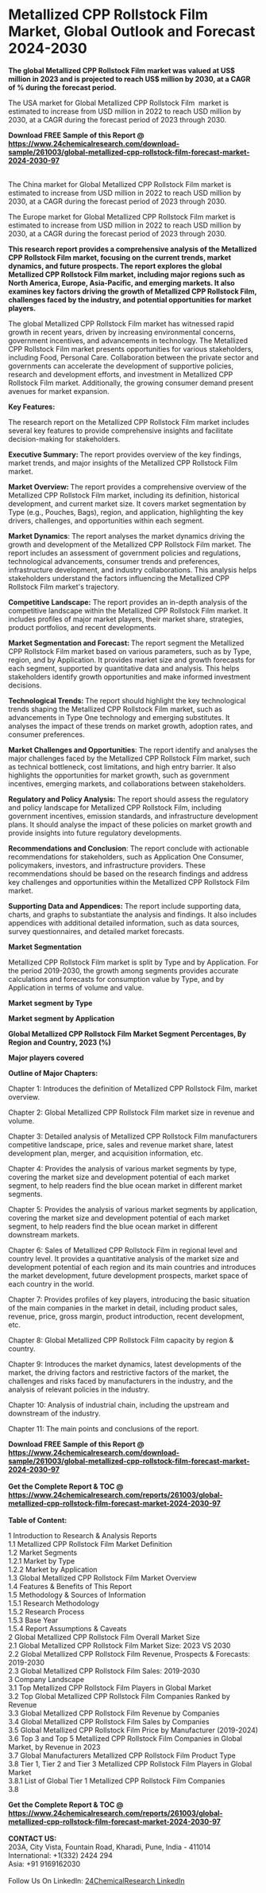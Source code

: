 <h1>Metallized CPP Rollstock Film Market, Global Outlook and Forecast 2024-2030</h1><p><strong>The global Metallized CPP Rollstock Film market was valued at US$ million in 2023 and is projected to reach US$ million by 2030, at a CAGR of % during the forecast period.</strong></p><p>
</p><p>The USA market for Global Metallized CPP Rollstock Film  market is estimated to increase from USD million in 2022 to reach USD million by 2030, at a CAGR during the forecast period of 2023 through 2030.</p><div><b>Download FREE Sample of this Report @ 
            <a href="https://www.24chemicalresearch.com/download-sample/261003/global-metallized-cpp-rollstock-film-forecast-market-2024-2030-97">
            https://www.24chemicalresearch.com/download-sample/261003/global-metallized-cpp-rollstock-film-forecast-market-2024-2030-97</a></b></div><br><p>
</p><p>The China market for Global Metallized CPP Rollstock Film market is estimated to increase from USD million in 2022 to reach USD million by 2030, at a CAGR during the forecast period of 2023 through 2030.</p><p>
</p><p>The Europe market for Global Metallized CPP Rollstock Film market is estimated to increase from USD million in 2022 to reach USD million by 2030, at a CAGR during the forecast period of 2023 through 2030.</p><p>
</p><p><strong>This research report provides a comprehensive analysis of the Metallized CPP Rollstock Film market, focusing on the current trends, market dynamics, and future prospects. The report explores the global Metallized CPP Rollstock Film market, including major regions such as North America, Europe, Asia-Pacific, and emerging markets. It also examines key factors driving the growth of Metallized CPP Rollstock Film, challenges faced by the industry, and potential opportunities for market players.</strong></p><p>
The global Metallized CPP Rollstock Film market has witnessed rapid growth in recent years, driven by increasing environmental concerns, government incentives, and advancements in technology. The Metallized CPP Rollstock Film market presents opportunities for various stakeholders, including Food, Personal Care. Collaboration between the private sector and governments can accelerate the development of supportive policies, research and development efforts, and investment in Metallized CPP Rollstock Film market. Additionally, the growing consumer demand present avenues for market expansion.</p><p>
<strong>Key Features:</strong></p><p>
The research report on the Metallized CPP Rollstock Film market includes several key features to provide comprehensive insights and facilitate decision-making for stakeholders.</p><p>
<strong>Executive Summary: </strong>The report provides overview of the key findings, market trends, and major insights of the Metallized CPP Rollstock Film market.</p><p>
<strong>Market Overview: </strong>The report provides a comprehensive overview of the Metallized CPP Rollstock Film market, including its definition, historical development, and current market size. It covers market segmentation by Type (e.g., Pouches, Bags), region, and application, highlighting the key drivers, challenges, and opportunities within each segment.</p><p>
<strong>Market Dynamics</strong>: The report analyses the market dynamics driving the growth and development of the Metallized CPP Rollstock Film market. The report includes an assessment of government policies and regulations, technological advancements, consumer trends and preferences, infrastructure development, and industry collaborations. This analysis helps stakeholders understand the factors influencing the Metallized CPP Rollstock Film market's trajectory.</p><p>
<strong>Competitive Landscape:</strong> The report provides an in-depth analysis of the competitive landscape within the Metallized CPP Rollstock Film market. It includes profiles of major market players, their market share, strategies, product portfolios, and recent developments.</p><p>
<strong>Market Segmentation and Forecast: </strong>The report segment the Metallized CPP Rollstock Film market based on various parameters, such as by Type, region, and by Application. It provides market size and growth forecasts for each segment, supported by quantitative data and analysis. This helps stakeholders identify growth opportunities and make informed investment decisions.</p><p>
<strong>Technological Trends: </strong>The report should highlight the key technological trends shaping the Metallized CPP Rollstock Film market, such as advancements in Type One technology and emerging substitutes. It analyses the impact of these trends on market growth, adoption rates, and consumer preferences.</p><p>
<strong>Market Challenges and Opportunities</strong>: The report identify and analyses the major challenges faced by the Metallized CPP Rollstock Film market, such as technical bottleneck, cost limitations, and high entry barrier. It also highlights the opportunities for market growth, such as government incentives, emerging markets, and collaborations between stakeholders.</p><p>
<strong>Regulatory and Policy Analysis:</strong> The report should assess the regulatory and policy landscape for Metallized CPP Rollstock Film, including government incentives, emission standards, and infrastructure development plans. It should analyse the impact of these policies on market growth and provide insights into future regulatory developments.</p><p>
<strong>Recommendations and Conclusion</strong>: The report conclude with actionable recommendations for stakeholders, such as Application One Consumer, policymakers, investors, and infrastructure providers. These recommendations should be based on the research findings and address key challenges and opportunities within the Metallized CPP Rollstock Film market.</p><p>
<strong>Supporting Data and Appendices:</strong> The report include supporting data, charts, and graphs to substantiate the analysis and findings. It also includes appendices with additional detailed information, such as data sources, survey questionnaires, and detailed market forecasts.</p><p>
<strong>Market Segmentation</strong></p><p>
Metallized CPP Rollstock Film market is split by Type and by Application. For the period 2019-2030, the growth among segments provides accurate calculations and forecasts for consumption value by Type, and by Application in terms of volume and value.</p><p>
<strong>Market segment by Type</strong></p><p>
</p><p>
</p><p><strong>Market segment by Application</strong></p><p>
</p><p>
</p><p><strong>Global Metallized CPP Rollstock Film Market Segment Percentages, By Region and Country, 2023 (%)</strong></p><p>
</p><p>
</p><p><strong>Major players covered</strong></p><p>
</p><p>
</p><p><strong>Outline of Major Chapters:</strong></p><p>
Chapter 1: Introduces the definition of Metallized CPP Rollstock Film, market overview.</p><p>
Chapter 2: Global Metallized CPP Rollstock Film market size in revenue and volume.</p><p>
Chapter 3: Detailed analysis of Metallized CPP Rollstock Film manufacturers competitive landscape, price, sales and revenue market share, latest development plan, merger, and acquisition information, etc.</p><p>
Chapter 4: Provides the analysis of various market segments by type, covering the market size and development potential of each market segment, to help readers find the blue ocean market in different market segments.</p><p>
Chapter 5: Provides the analysis of various market segments by application, covering the market size and development potential of each market segment, to help readers find the blue ocean market in different downstream markets.</p><p>
Chapter 6: Sales of Metallized CPP Rollstock Film in regional level and country level. It provides a quantitative analysis of the market size and development potential of each region and its main countries and introduces the market development, future development prospects, market space of each country in the world.</p><p>
Chapter 7: Provides profiles of key players, introducing the basic situation of the main companies in the market in detail, including product sales, revenue, price, gross margin, product introduction, recent development, etc.</p><p>
Chapter 8: Global Metallized CPP Rollstock Film capacity by region &amp; country.</p><p>
Chapter 9: Introduces the market dynamics, latest developments of the market, the driving factors and restrictive factors of the market, the challenges and risks faced by manufacturers in the industry, and the analysis of relevant policies in the industry.</p><p>
Chapter 10: Analysis of industrial chain, including the upstream and downstream of the industry.</p><p>
Chapter 11: The main points and conclusions of the report.</p><div><b>Download FREE Sample of this Report @ 
            <a href="https://www.24chemicalresearch.com/download-sample/261003/global-metallized-cpp-rollstock-film-forecast-market-2024-2030-97">
            https://www.24chemicalresearch.com/download-sample/261003/global-metallized-cpp-rollstock-film-forecast-market-2024-2030-97</a></b></div><br><div><b>Get the Complete Report & TOC @ 
            <a href="https://www.24chemicalresearch.com/reports/261003/global-metallized-cpp-rollstock-film-forecast-market-2024-2030-97">
            https://www.24chemicalresearch.com/reports/261003/global-metallized-cpp-rollstock-film-forecast-market-2024-2030-97</a></b></div><br>
            <b>Table of Content:</b><p>1 Introduction to Research & Analysis Reports<br />
    1.1 Metallized CPP Rollstock Film Market Definition<br />
    1.2 Market Segments<br />
        1.2.1 Market by Type<br />
        1.2.2 Market by Application<br />
    1.3 Global Metallized CPP Rollstock Film Market Overview<br />
    1.4 Features & Benefits of This Report<br />
    1.5 Methodology & Sources of Information<br />
        1.5.1 Research Methodology<br />
        1.5.2 Research Process<br />
        1.5.3 Base Year<br />
        1.5.4 Report Assumptions & Caveats<br />
2 Global Metallized CPP Rollstock Film Overall Market Size<br />
    2.1 Global Metallized CPP Rollstock Film Market Size: 2023 VS 2030<br />
    2.2 Global Metallized CPP Rollstock Film Revenue, Prospects & Forecasts: 2019-2030<br />
    2.3 Global Metallized CPP Rollstock Film Sales: 2019-2030<br />
3 Company Landscape<br />
    3.1 Top Metallized CPP Rollstock Film Players in Global Market<br />
    3.2 Top Global Metallized CPP Rollstock Film Companies Ranked by Revenue<br />
    3.3 Global Metallized CPP Rollstock Film Revenue by Companies<br />
    3.4 Global Metallized CPP Rollstock Film Sales by Companies<br />
    3.5 Global Metallized CPP Rollstock Film Price by Manufacturer (2019-2024)<br />
    3.6 Top 3 and Top 5 Metallized CPP Rollstock Film Companies in Global Market, by Revenue in 2023<br />
    3.7 Global Manufacturers Metallized CPP Rollstock Film Product Type<br />
    3.8 Tier 1, Tier 2 and Tier 3 Metallized CPP Rollstock Film Players in Global Market<br />
        3.8.1 List of Global Tier 1 Metallized CPP Rollstock Film Companies<br />
        3.8</p><div><b>Get the Complete Report & TOC @ 
            <a href="https://www.24chemicalresearch.com/reports/261003/global-metallized-cpp-rollstock-film-forecast-market-2024-2030-97">
            https://www.24chemicalresearch.com/reports/261003/global-metallized-cpp-rollstock-film-forecast-market-2024-2030-97</a></b></div><br><b>CONTACT US:</b><br>
            203A, City Vista, Fountain Road, Kharadi, Pune, India - 411014<br>
            International: +1(332) 2424 294<br>
            Asia: +91 9169162030 <br><br>
            Follow Us On LinkedIn: <a href="https://www.linkedin.com/company/24chemicalresearch/">24ChemicalResearch LinkedIn</a>
